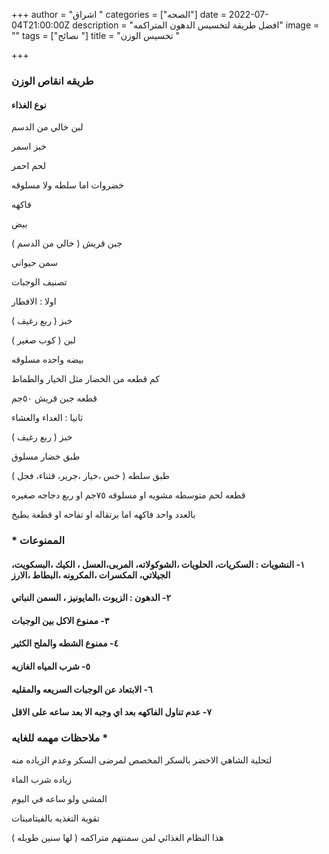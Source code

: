 +++
author = "اشراق "
categories = ["الصحه"]
date = 2022-07-04T21:00:00Z
description = "افضل طريقة لتخسيس الدهون المتراكمه"
image = ""
tags = ["نصائح "]
title = "تخسيس الوزن "

+++
### طريقه انقاص الوزن  

#### نوع الغذاء 

لبن خالي من الدسم 

خبز اسمر 

لحم احمر 

خضروات اما  سلطه ولا مسلوقه 

فاكهه 

بيض 

جبن قريش ( خالي من الدسم )

سمن حيواني 

تصنيف الوجبات 

اولا : الافطار 

خبز ( ربع رغيف )

لبن ( كوب صغير )

بيضه واحده مسلوقه 

كم قطعه من الخضار مثل الخيار والطماط 

قطعه جبن قريش ٥٠جم

ثانيا : الغداء والعشاء 

خبز ( ربع رغيف ) 

طبق خضار مسلوق 

طبق سلطه ( خس ،خيار ،جرير، قثناء، فجل )

قطعه لحم متوسطه مشويه او مسلوقه ٧٥جم او ربع دجاجه صغيره 

بالعدد واحد فاكهه  اما برتقاله او تفاحه او قطعة بطيخ 

### * الممنوعات 

#### ١- النشويات : السكريات، الحلويات ،الشوكولاته، المربى،العسل ، الكيك ،البسكويت، الجيلاتي، المكسرات ،المكرونه ،البطاط ،الارز 

#### ٢- الدهون : الزيوت ،المايونيز ، السمن النباتي 

#### ٣- ممنوع الاكل بين الوجبات 

#### ٤- ممنوع الشطه والملح الكثير 

#### ٥- شرب المياه الغازيه 

#### ٦- الابتعاد عن الوجبات السريعه والمقليه 

#### ٧- عدم تناول الفاكهه بعد اي وجبه الا بعد ساعه على الاقل 

### ملاحظات مهمه للغايه *

لتحلية الشاهي الاخضر بالسكر المخصص لمرضى السكر وعدم الزياده منه 

زياده شرب الماء 

المشي ولو ساعه في اليوم 

تقوية التغذيه بالفيتامينات 

هذا النظام الغذائي لمن سمنتهم متراكمه ( لها سنين طويله )
